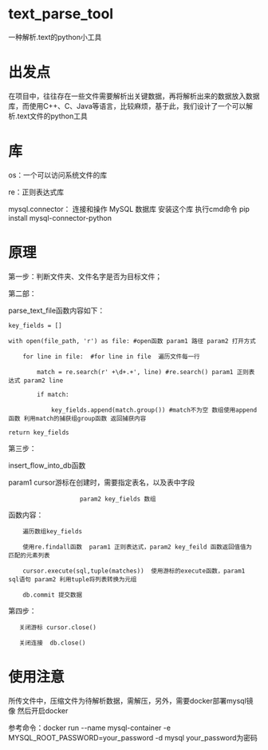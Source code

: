 # text_parse_tool
一种解析.text的python小工具
# 出发点
在项目中，往往存在一些文件需要解析出关键数据，再将解析出来的数据放入数据库，而使用C++、C、Java等语言，比较麻烦，基于此，我们设计了一个可以解析.text文件的python工具

# 库
os：一个可以访问系统文件的库

re：正则表达式库

mysql.connector： 连接和操作 MySQL 数据库    安装这个库 执行cmd命令  pip install mysql-connector-python

# 原理

第一步：判断文件夹、文件名字是否为目标文件；

第二部： 

  parse_text_file函数内容如下：    
  
    key_fields = []
    
    with open(file_path, 'r') as file: #open函数 param1 路径 param2 打开方式  
    
        for line in file:  #for line in file  遍历文件每一行
        
            match = re.search(r' +\d+.+', line) #re.search() param1 正则表达式 param2 line
            
            if match:
            
                key_fields.append(match.group()) #match不为空 数组使用append函数 利用match的捕获组group函数 返回捕获内容
                
    return key_fields
    
第三步：

insert_flow_into_db函数

param1 cursor游标在创建时，需要指定表名，以及表中字段

                        param2 key_fields 数组
                        
函数内容：

        遍历数组key_fields
        
        使用re.findall函数  param1 正则表达式，param2 key_feild 函数返回值值为 匹配的元素列表
        
        cursor.execute(sql,tuple(matches))  使用游标的execute函数，param1  sql语句 param2 利用tuple将列表转换为元组
        
        db.commit 提交数据

第四步：

       关闭游标 cursor.close()
       
       关闭连接  db.close()


# 使用注意

所传文件中，压缩文件为待解析数据，需解压，另外，需要docker部署mysql镜像 然后开启docker

参考命令：docker run --name mysql-container -e MYSQL_ROOT_PASSWORD=your_password -d mysql   your_password为密码

        

